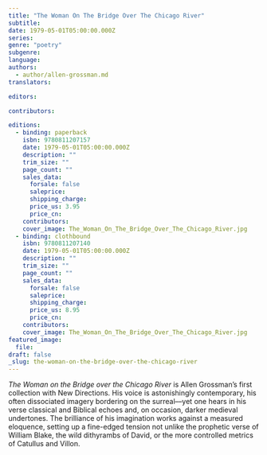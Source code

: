 ```yaml
---
title: "The Woman On The Bridge Over The Chicago River"
subtitle:
date: 1979-05-01T05:00:00.000Z
series:
genre: "poetry"
subgenre:
language:
authors:
  - author/allen-grossman.md
translators:

editors:

contributors:

editions:
  - binding: paperback
    isbn: 9780811207157
    date: 1979-05-01T05:00:00.000Z
    description: ""
    trim_size: ""
    page_count: ""
    sales_data:
      forsale: false
      saleprice:
      shipping_charge:
      price_us: 3.95
      price_cn:
    contributors:
    cover_image: The_Woman_On_The_Bridge_Over_The_Chicago_River.jpg
  - binding: clothbound
    isbn: 9780811207140
    date: 1979-05-01T05:00:00.000Z
    description: ""
    trim_size: ""
    page_count: ""
    sales_data:
      forsale: false
      saleprice:
      shipping_charge:
      price_us: 8.95
      price_cn:
    contributors:
    cover_image: The_Woman_On_The_Bridge_Over_The_Chicago_River.jpg
featured_image:
  file:
draft: false
_slug: the-woman-on-the-bridge-over-the-chicago-river
---
```


_The Woman on the Bridge over the Chicago River_ is Allen Grossman’s first collection with New Directions. His voice is astonishingly contemporary, his often dissociated imagery bordering on the surreal––yet one hears in his verse classical and Biblical echoes and, on occasion, darker medieval undertones. The brilliance of his imagination works against a measured eloquence, setting up a fine-edged tension not unlike the prophetic verse of William Blake, the wild dithyrambs of David, or the more controlled metrics of Catullus and Villon.

